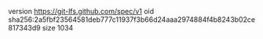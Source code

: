 version https://git-lfs.github.com/spec/v1
oid sha256:2a5fbf23564581deb777c11937f3b66d24aaa2974884f4b8243b02ce817343d9
size 1034
